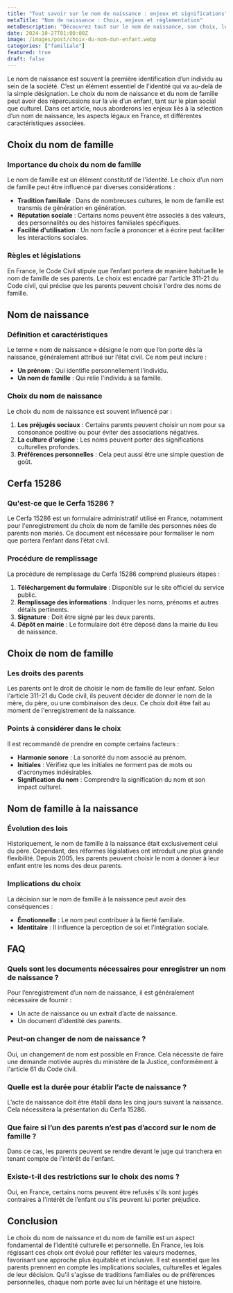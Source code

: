 ```yaml
---
title: "Tout savoir sur le nom de naissance : enjeux et significations"
metaTitle: "Nom de naissance : Choix, enjeux et réglementation"
metaDescription: "Découvrez tout sur le nom de naissance, son choix, les démarches administratives et les implications légales."
date: 2024-10-27T01:00:00Z
image: /images/post/choix-du-nom-dun-enfant.webp
categories: ["familiale"]
featured: true
draft: false
---
```


Le nom de naissance est souvent la première identification d’un individu au sein de la société. C’est un élément essentiel de l’identité qui va au-delà de la simple désignation. Le choix du nom de naissance et du nom de famille peut avoir des répercussions sur la vie d’un enfant, tant sur le plan social que culturel. Dans cet article, nous aborderons les enjeux liés à la sélection d’un nom de naissance, les aspects légaux en France, et différentes caractéristiques associées.

## Choix du nom de famille

### Importance du choix du nom de famille

Le nom de famille est un élément constitutif de l'identité. Le choix d’un nom de famille peut être influencé par diverses considérations :

- **Tradition familiale** : Dans de nombreuses cultures, le nom de famille est transmis de génération en génération.
- **Réputation sociale** : Certains noms peuvent être associés à des valeurs, des personnalités ou des histoires familiales spécifiques.
- **Facilité d'utilisation** : Un nom facile à prononcer et à écrire peut faciliter les interactions sociales.

### Règles et législations

En France, le Code Civil stipule que l’enfant portera de manière habituelle le nom de famille de ses parents. Le choix est encadré par l'article 311-21 du Code civil, qui précise que les parents peuvent choisir l'ordre des noms de famille. 

## Nom de naissance

### Définition et caractéristiques

Le terme « nom de naissance » désigne le nom que l’on porte dès la naissance, généralement attribué sur l’état civil. Ce nom peut inclure :

- **Un prénom** : Qui identifie personnellement l’individu.
- **Un nom de famille** : Qui relie l'individu à sa famille.

### Choix du nom de naissance

Le choix du nom de naissance est souvent influencé par :

1. **Les préjugés sociaux** : Certains parents peuvent choisir un nom pour sa consonance positive ou pour éviter des associations négatives.
2. **La culture d'origine** : Les noms peuvent porter des significations culturelles profondes.
3. **Préférences personnelles** : Cela peut aussi être une simple question de goût.

## Cerfa 15286

### Qu'est-ce que le Cerfa 15286 ?

Le Cerfa 15286 est un formulaire administratif utilisé en France, notamment pour l'enregistrement du choix de nom de famille des personnes nées de parents non mariés. Ce document est nécessaire pour formaliser le nom que portera l’enfant dans l’état civil.

### Procédure de remplissage

La procédure de remplissage du Cerfa 15286 comprend plusieurs étapes :

1. **Téléchargement du formulaire** : Disponible sur le site officiel du service public.
2. **Remplissage des informations** : Indiquer les noms, prénoms et autres détails pertinents.
3. **Signature** : Doit être signé par les deux parents. 
4. **Dépôt en mairie** : Le formulaire doit être déposé dans la mairie du lieu de naissance.

## Choix de nom de famille

### Les droits des parents

Les parents ont le droit de choisir le nom de famille de leur enfant. Selon l'article 311-21 du Code civil, ils peuvent décider de donner le nom de la mère, du père, ou une combinaison des deux. Ce choix doit être fait au moment de l'enregistrement de la naissance.

### Points à considérer dans le choix

Il est recommandé de prendre en compte certains facteurs :

- **Harmonie sonore** : La sonorité du nom associé au prénom.
- **Initiales** : Vérifiez que les initiales ne forment pas de mots ou d'acronymes indésirables.
- **Signification du nom** : Comprendre la signification du nom et son impact culturel.

## Nom de famille à la naissance

### Évolution des lois

Historiquement, le nom de famille à la naissance était exclusivement celui du père. Cependant, des réformes législatives ont introduit une plus grande flexibilité. Depuis 2005, les parents peuvent choisir le nom à donner à leur enfant entre les noms des deux parents.

### Implications du choix

La décision sur le nom de famille à la naissance peut avoir des conséquences :

- **Émotionnelle** : Le nom peut contribuer à la fierté familiale.
- **Identitaire** : Il influence la perception de soi et l'intégration sociale.

## FAQ

### Quels sont les documents nécessaires pour enregistrer un nom de naissance ?

Pour l’enregistrement d’un nom de naissance, il est généralement nécessaire de fournir :

- Un acte de naissance ou un extrait d’acte de naissance.
- Un document d’identité des parents.

### Peut-on changer de nom de naissance ?

Oui, un changement de nom est possible en France. Cela nécessite de faire une demande motivée auprès du ministère de la Justice, conformément à l'article 61 du Code civil.

### Quelle est la durée pour établir l’acte de naissance ?

L’acte de naissance doit être établi dans les cinq jours suivant la naissance. Cela nécessitera la présentation du Cerfa 15286.

### Que faire si l’un des parents n’est pas d’accord sur le nom de famille ?

Dans ce cas, les parents peuvent se rendre devant le juge qui tranchera en tenant compte de l'intérêt de l'enfant.

### Existe-t-il des restrictions sur le choix des noms ?

Oui, en France, certains noms peuvent être refusés s'ils sont jugés contraires à l'intérêt de l’enfant ou s'ils peuvent lui porter préjudice.

## Conclusion

Le choix du nom de naissance et du nom de famille est un aspect fondamental de l’identité culturelle et personnelle. En France, les lois régissant ces choix ont évolué pour refléter les valeurs modernes, favorisant une approche plus équitable et inclusive. Il est essentiel que les parents prennent en compte les implications sociales, culturelles et légales de leur décision. Qu'il s'agisse de traditions familiales ou de préférences personnelles, chaque nom porte avec lui un héritage et une histoire.